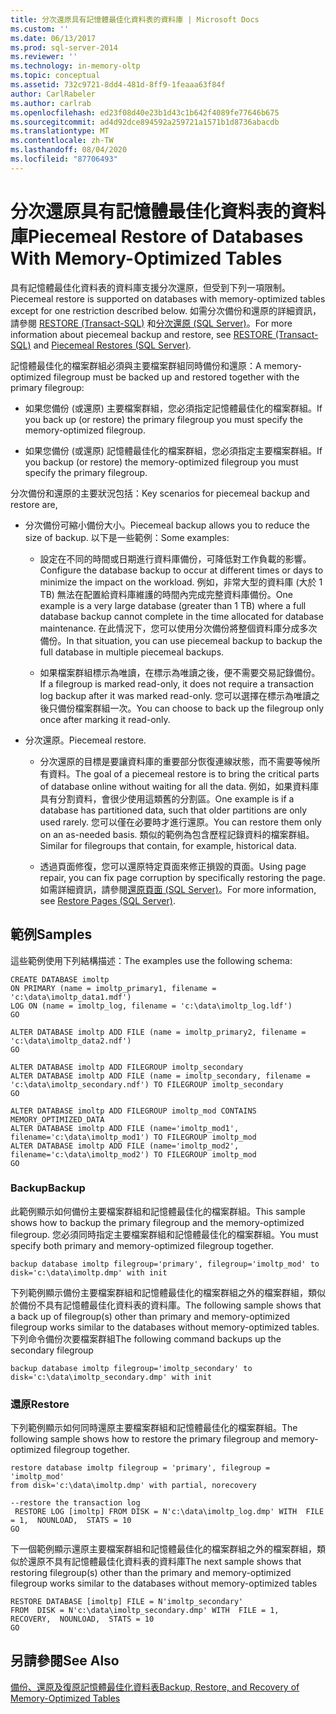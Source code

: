```yaml
---
title: 分次還原具有記憶體最佳化資料表的資料庫 | Microsoft Docs
ms.custom: ''
ms.date: 06/13/2017
ms.prod: sql-server-2014
ms.reviewer: ''
ms.technology: in-memory-oltp
ms.topic: conceptual
ms.assetid: 732c9721-8dd4-481d-8ff9-1feaaa63f84f
author: CarlRabeler
ms.author: carlrab
ms.openlocfilehash: ed23f08d40e23b1d43c1b642f4089fe77646b675
ms.sourcegitcommit: ad4d92dce894592a259721a1571b1d8736abacdb
ms.translationtype: MT
ms.contentlocale: zh-TW
ms.lasthandoff: 08/04/2020
ms.locfileid: "87706493"
---
```

# <a name="piecemeal-restore-of-databases-with-memory-optimized-tables"></a><span data-ttu-id="19d72-102">分次還原具有記憶體最佳化資料表的資料庫</span><span class="sxs-lookup"><span data-stu-id="19d72-102">Piecemeal Restore of Databases With Memory-Optimized Tables</span></span>
  <span data-ttu-id="19d72-103">具有記憶體最佳化資料表的資料庫支援分次還原，但受到下列一項限制。</span><span class="sxs-lookup"><span data-stu-id="19d72-103">Piecemeal restore is supported on databases with memory-optimized tables except for one restriction described below.</span></span> <span data-ttu-id="19d72-104">如需分次備份和還原的詳細資訊，請參閱 [RESTORE &#40;Transact-SQL&#41;](/sql/t-sql/statements/restore-statements-transact-sql) 和[分次還原 &#40;SQL Server&#41;](../backup-restore/piecemeal-restores-sql-server.md)。</span><span class="sxs-lookup"><span data-stu-id="19d72-104">For more information about piecemeal backup and restore, see [RESTORE &#40;Transact-SQL&#41;](/sql/t-sql/statements/restore-statements-transact-sql) and [Piecemeal Restores &#40;SQL Server&#41;](../backup-restore/piecemeal-restores-sql-server.md).</span></span>  
  
 <span data-ttu-id="19d72-105">記憶體最佳化的檔案群組必須與主要檔案群組同時備份和還原：</span><span class="sxs-lookup"><span data-stu-id="19d72-105">A memory-optimized filegroup must be backed up and restored together with the primary filegroup:</span></span>  
  
-   <span data-ttu-id="19d72-106">如果您備份 (或還原) 主要檔案群組，您必須指定記憶體最佳化的檔案群組。</span><span class="sxs-lookup"><span data-stu-id="19d72-106">If you back up (or restore) the primary filegroup you must specify the memory-optimized filegroup.</span></span>  
  
-   <span data-ttu-id="19d72-107">如果您備份 (或還原) 記憶體最佳化的檔案群組，您必須指定主要檔案群組。</span><span class="sxs-lookup"><span data-stu-id="19d72-107">If you backup (or restore) the memory-optimized filegroup you must specify the primary filegroup.</span></span>  
  
 <span data-ttu-id="19d72-108">分次備份和還原的主要狀況包括：</span><span class="sxs-lookup"><span data-stu-id="19d72-108">Key scenarios for piecemeal backup and restore are,</span></span>  
  
-   <span data-ttu-id="19d72-109">分次備份可縮小備份大小。</span><span class="sxs-lookup"><span data-stu-id="19d72-109">Piecemeal backup allows you to reduce the size of backup.</span></span> <span data-ttu-id="19d72-110">以下是一些範例：</span><span class="sxs-lookup"><span data-stu-id="19d72-110">Some examples:</span></span>  
  
    -   <span data-ttu-id="19d72-111">設定在不同的時間或日期進行資料庫備份，可降低對工作負載的影響。</span><span class="sxs-lookup"><span data-stu-id="19d72-111">Configure the database backup to occur at different times or days to minimize the impact on the workload.</span></span> <span data-ttu-id="19d72-112">例如，非常大型的資料庫 (大於 1 TB) 無法在配置給資料庫維護的時間內完成完整資料庫備份。</span><span class="sxs-lookup"><span data-stu-id="19d72-112">One example is a very large database (greater than 1 TB) where a full database backup cannot complete in the time allocated for database maintenance.</span></span> <span data-ttu-id="19d72-113">在此情況下，您可以使用分次備份將整個資料庫分成多次備份。</span><span class="sxs-lookup"><span data-stu-id="19d72-113">In that situation, you can use piecemeal backup to backup the full database in multiple piecemeal backups.</span></span>  
  
    -   <span data-ttu-id="19d72-114">如果檔案群組標示為唯讀，在標示為唯讀之後，便不需要交易記錄備份。</span><span class="sxs-lookup"><span data-stu-id="19d72-114">If a filegroup is marked read-only, it does not require a transaction log backup after it was marked read-only.</span></span> <span data-ttu-id="19d72-115">您可以選擇在標示為唯讀之後只備份檔案群組一次。</span><span class="sxs-lookup"><span data-stu-id="19d72-115">You can choose to back up the filegroup only once after marking it read-only.</span></span>  
  
-   <span data-ttu-id="19d72-116">分次還原。</span><span class="sxs-lookup"><span data-stu-id="19d72-116">Piecemeal restore.</span></span>  
  
    -   <span data-ttu-id="19d72-117">分次還原的目標是要讓資料庫的重要部分恢復連線狀態，而不需要等候所有資料。</span><span class="sxs-lookup"><span data-stu-id="19d72-117">The goal of a piecemeal restore is to bring the critical parts of database online without waiting for all the data.</span></span> <span data-ttu-id="19d72-118">例如，如果資料庫具有分割資料，會很少使用這類舊的分割區。</span><span class="sxs-lookup"><span data-stu-id="19d72-118">One example is if a database has partitioned data, such that older partitions are only used rarely.</span></span> <span data-ttu-id="19d72-119">您可以僅在必要時才進行還原。</span><span class="sxs-lookup"><span data-stu-id="19d72-119">You can restore them only on an as-needed basis.</span></span> <span data-ttu-id="19d72-120">類似的範例為包含歷程記錄資料的檔案群組。</span><span class="sxs-lookup"><span data-stu-id="19d72-120">Similar for filegroups that contain, for example, historical data.</span></span>  
  
    -   <span data-ttu-id="19d72-121">透過頁面修復，您可以還原特定頁面來修正損毀的頁面。</span><span class="sxs-lookup"><span data-stu-id="19d72-121">Using page repair, you can fix page corruption by specifically restoring the page.</span></span> <span data-ttu-id="19d72-122">如需詳細資訊，請參閱[還原頁面 &#40;SQL Server&#41;](../backup-restore/restore-pages-sql-server.md)。</span><span class="sxs-lookup"><span data-stu-id="19d72-122">For more information, see [Restore Pages &#40;SQL Server&#41;](../backup-restore/restore-pages-sql-server.md).</span></span>  
  
## <a name="samples"></a><span data-ttu-id="19d72-123">範例</span><span class="sxs-lookup"><span data-stu-id="19d72-123">Samples</span></span>  
 <span data-ttu-id="19d72-124">這些範例使用下列結構描述：</span><span class="sxs-lookup"><span data-stu-id="19d72-124">The examples use the following schema:</span></span>  
  
```  
CREATE DATABASE imoltp  
ON PRIMARY (name = imoltp_primary1, filename = 'c:\data\imoltp_data1.mdf')  
LOG ON (name = imoltp_log, filename = 'c:\data\imoltp_log.ldf')  
GO  
  
ALTER DATABASE imoltp ADD FILE (name = imoltp_primary2, filename = 'c:\data\imoltp_data2.ndf')  
GO  
  
ALTER DATABASE imoltp ADD FILEGROUP imoltp_secondary  
ALTER DATABASE imoltp ADD FILE (name = imoltp_secondary, filename = 'c:\data\imoltp_secondary.ndf') TO FILEGROUP imoltp_secondary  
GO  
  
ALTER DATABASE imoltp ADD FILEGROUP imoltp_mod CONTAINS MEMORY_OPTIMIZED_DATA   
ALTER DATABASE imoltp ADD FILE (name='imoltp_mod1', filename='c:\data\imoltp_mod1') TO FILEGROUP imoltp_mod   
ALTER DATABASE imoltp ADD FILE (name='imoltp_mod2', filename='c:\data\imoltp_mod2') TO FILEGROUP imoltp_mod   
GO  
```  
  
### <a name="backup"></a><span data-ttu-id="19d72-125">Backup</span><span class="sxs-lookup"><span data-stu-id="19d72-125">Backup</span></span>  
 <span data-ttu-id="19d72-126">此範例顯示如何備份主要檔案群組和記憶體最佳化的檔案群組。</span><span class="sxs-lookup"><span data-stu-id="19d72-126">This sample shows how to backup the primary filegroup and the memory-optimized filegroup.</span></span> <span data-ttu-id="19d72-127">您必須同時指定主要檔案群組和記憶體最佳化的檔案群組。</span><span class="sxs-lookup"><span data-stu-id="19d72-127">You must specify both primary and memory-optimized filegroup together.</span></span>  
  
```  
backup database imoltp filegroup='primary', filegroup='imoltp_mod' to disk='c:\data\imoltp.dmp' with init  
```  
  
 <span data-ttu-id="19d72-128">下列範例顯示備份主要檔案群組和記憶體最佳化的檔案群組之外的檔案群組，類似於備份不具有記憶體最佳化資料表的資料庫。</span><span class="sxs-lookup"><span data-stu-id="19d72-128">The following sample shows that a back up of filegroup(s) other than primary and memory-optimized filegroup works similar to the databases without memory-optimized tables.</span></span> <span data-ttu-id="19d72-129">下列命令備份次要檔案群組</span><span class="sxs-lookup"><span data-stu-id="19d72-129">The following command backups up the secondary filegroup</span></span>  
  
```  
backup database imoltp filegroup='imoltp_secondary' to disk='c:\data\imoltp_secondary.dmp' with init  
```  
  
### <a name="restore"></a><span data-ttu-id="19d72-130">還原</span><span class="sxs-lookup"><span data-stu-id="19d72-130">Restore</span></span>  
 <span data-ttu-id="19d72-131">下列範例顯示如何同時還原主要檔案群組和記憶體最佳化的檔案群組。</span><span class="sxs-lookup"><span data-stu-id="19d72-131">The following sample shows how to restore the primary filegroup and memory-optimized filegroup together.</span></span>  
  
```  
restore database imoltp filegroup = 'primary', filegroup = 'imoltp_mod'   
from disk='c:\data\imoltp.dmp' with partial, norecovery  
  
--restore the transaction log  
 RESTORE LOG [imoltp] FROM DISK = N'c:\data\imoltp_log.dmp' WITH  FILE = 1,  NOUNLOAD,  STATS = 10  
GO  
```  
  
 <span data-ttu-id="19d72-132">下一個範例顯示還原主要檔案群組和記憶體最佳化的檔案群組之外的檔案群組，類似於還原不具有記憶體最佳化資料表的資料庫</span><span class="sxs-lookup"><span data-stu-id="19d72-132">The next sample shows that restoring filegroup(s) other than the primary and memory-optimized filegroup works similar to the databases without memory-optimized tables</span></span>  
  
```  
RESTORE DATABASE [imoltp] FILE = N'imoltp_secondary'   
FROM  DISK = N'c:\data\imoltp_secondary.dmp' WITH  FILE = 1,  RECOVERY,  NOUNLOAD,  STATS = 10  
GO  
```  
  
## <a name="see-also"></a><span data-ttu-id="19d72-133">另請參閱</span><span class="sxs-lookup"><span data-stu-id="19d72-133">See Also</span></span>  
 [<span data-ttu-id="19d72-134">備份、還原及復原記憶體最佳化資料表</span><span class="sxs-lookup"><span data-stu-id="19d72-134">Backup, Restore, and Recovery of Memory-Optimized Tables</span></span>](../../database-engine/backup-restore-and-recovery-of-memory-optimized-tables.md)  
  
  
